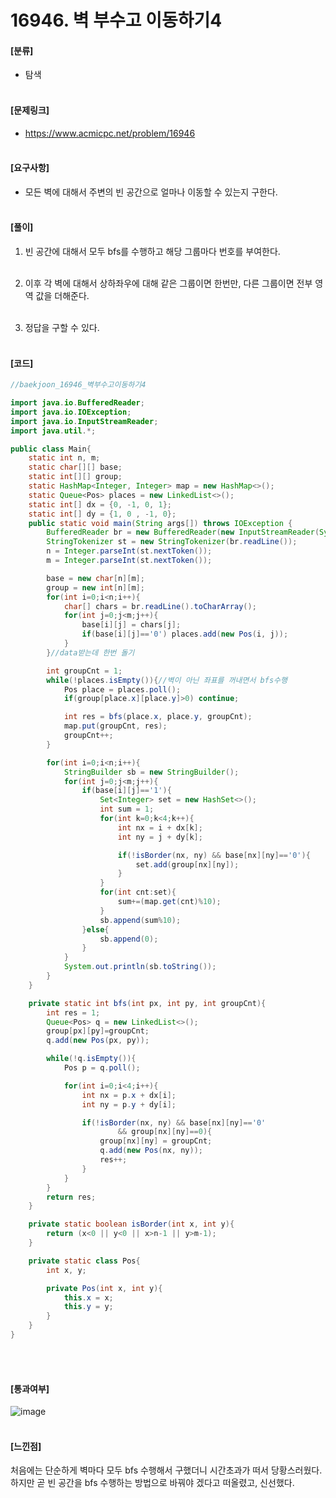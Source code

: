<h1>16946. 벽 부수고 이동하기4</h1>

#### [분류]
- 탐색
<br><br>

#### [문제링크]
- https://www.acmicpc.net/problem/16946
<br><br>


#### [요구사항]
- 모든 벽에 대해서 주변의 빈 공간으로 얼마나 이동할 수 있는지 구한다.<br><br> 

#### [풀이]

1. 빈 공간에 대해서 모두 bfs를 수행하고 해당 그룹마다 번호를 부여한다.<br><br>

2. 이후 각 벽에 대해서 상하좌우에 대해 같은 그룹이면 한번만, 다른 그룹이면 전부 영역 값을 더해준다.<br><br>

3. 정답을 구할 수 있다.<br><br>

#### [코드]
```java
//baekjoon_16946_벽부수고이동하기4

import java.io.BufferedReader;
import java.io.IOException;
import java.io.InputStreamReader;
import java.util.*;

public class Main{
    static int n, m;
    static char[][] base;
    static int[][] group;
    static HashMap<Integer, Integer> map = new HashMap<>();
    static Queue<Pos> places = new LinkedList<>();
    static int[] dx = {0, -1, 0, 1};
    static int[] dy = {1, 0 , -1, 0};
    public static void main(String args[]) throws IOException {
        BufferedReader br = new BufferedReader(new InputStreamReader(System.in));
        StringTokenizer st = new StringTokenizer(br.readLine());
        n = Integer.parseInt(st.nextToken());
        m = Integer.parseInt(st.nextToken());

        base = new char[n][m];
        group = new int[n][m];
        for(int i=0;i<n;i++){
            char[] chars = br.readLine().toCharArray();
            for(int j=0;j<m;j++){
                base[i][j] = chars[j];
                if(base[i][j]=='0') places.add(new Pos(i, j));
            }
        }//data받는데 한번 돌기

        int groupCnt = 1;
        while(!places.isEmpty()){//벽이 아닌 좌표를 꺼내면서 bfs수행
            Pos place = places.poll();
            if(group[place.x][place.y]>0) continue;

            int res = bfs(place.x, place.y, groupCnt);
            map.put(groupCnt, res);
            groupCnt++;
        }

        for(int i=0;i<n;i++){
            StringBuilder sb = new StringBuilder();
            for(int j=0;j<m;j++){
                if(base[i][j]=='1'){
                    Set<Integer> set = new HashSet<>();
                    int sum = 1;
                    for(int k=0;k<4;k++){
                        int nx = i + dx[k];
                        int ny = j + dy[k];

                        if(!isBorder(nx, ny) && base[nx][ny]=='0'){
                            set.add(group[nx][ny]);
                        }
                    }
                    for(int cnt:set){
                        sum+=(map.get(cnt)%10);
                    }
                    sb.append(sum%10);
                }else{
                    sb.append(0);
                }
            }
            System.out.println(sb.toString());
        }
    }

    private static int bfs(int px, int py, int groupCnt){
        int res = 1;
        Queue<Pos> q = new LinkedList<>();
        group[px][py]=groupCnt;
        q.add(new Pos(px, py));

        while(!q.isEmpty()){
            Pos p = q.poll();

            for(int i=0;i<4;i++){
                int nx = p.x + dx[i];
                int ny = p.y + dy[i];

                if(!isBorder(nx, ny) && base[nx][ny]=='0'
                        && group[nx][ny]==0){
                    group[nx][ny] = groupCnt;
                    q.add(new Pos(nx, ny));
                    res++;
                }
            }
        }
        return res;
    }

    private static boolean isBorder(int x, int y){
        return (x<0 || y<0 || x>n-1 || y>m-1);
    }

    private static class Pos{
        int x, y;

        private Pos(int x, int y){
            this.x = x;
            this.y = y;
        }
    }
}
```
<br><br>

#### [통과여부]
![image](https://user-images.githubusercontent.com/54053016/118691847-70854080-b844-11eb-9804-a17038e11391.png)
<br><br>

#### [느낀점]
처음에는 단순하게 벽마다 모두 bfs 수행해서 구했더니 시간초과가 떠서 당황스러웠다. 하지만 곧 빈 공간을 bfs 수행하는 방법으로 바꿔야 겠다고 떠올렸고, 신선했다.